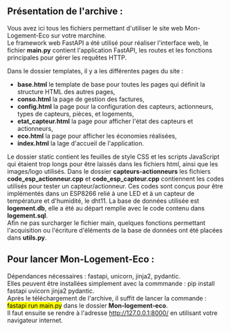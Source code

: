 <h2><b>Présentation de l'archive :</b></h2>

Vous avez ici tous les fichiers permettant d'utiliser le site web Mon-Logement-Eco sur votre marchine.<br>
Le framework web FastAPI a été utilisé pour réaliser l'interface web, le fichier <b>main.py</b> contient l'application FastAPI, les routes et les fonctions principales pour gérer les requêtes HTTP.

<p>Dans le dossier templates, il y a les différentes pages du site :</p>
<ul>
	<li><b>base.html</b> le template de base pour toutes les pages qui définit la structure HTML des autres pages,</li>
	<li><b>conso.html</b> la page de gestion des factures,</li>
	<li><b>config.html</b> la page pour la configuration des capteurs, actionneurs, types de capteurs, pièces, et logements,</li>
	<li><b>etat_capteur.html</b> la page pour afficher l'état des capteurs et actionneurs,</li>
	<li><b>eco.html</b> la page pour afficher les économies réalisées,</li>
	<li><b>index.html</b> la lage d'accueil de l'application.</li>
</ul>
Le dossier static contient les feuilles de style CSS et les scripts JavaScript qui étaient trop longs pour être laissés dans les fichiers html, ainsi que les images/logo utilisés.
Dans le dossier <b>capteurs-actionneurs</b> les fichiers <b>code_esp_actionneur.cpp</b> et <b>code_esp_capteur.cpp</b> contiennent les codes utilisés pour tester un capteur/actionneur. 
Ces codes sont conçus pour être implémentés dans un ESP8266 relié à une LED et à un capteur de température et d'humidité, le dht11.
La base de données utilisée est <b>logement.db</b>, elle a été au départ remplie avec le code contenu dans <b>logement.sql</b>.<br>
Afin ne pas surcharger le fichier main, quelques fonctions permettant l'acquisition ou l'écriture d'éléments de la base de données ont été placées dans <b>utils.py</b>.

<h2><b>Pour lancer Mon-Logement-Eco :</b></h2>
Dépendances nécessaires : fastapi, unicorn, jinja2, pydantic.<br>
Elles peuvent être installées simplement avec la commmande : pip install fastapi uvicorn jinja2 pydantic.<br>
Après le téléchargement de l'archive, il suffit de lancer la commande : <mark>fastapi run main.py</mark> dans le dossier <b>Mon-logement-eco</b>.<br>
Il faut ensuite se rendre à l'adresse <a href=http://127.0.0.1:8000/>http://127.0.0.1:8000/</a> en utilisant votre navigateur internet.

